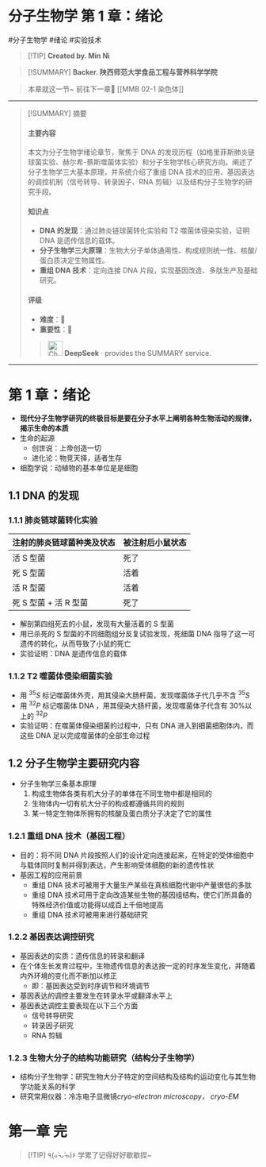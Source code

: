 # 分子生物学 第 1 章：绪论
#分子生物学 #绪论 #实验技术

> [!TIP] **Created by. Min Ni**

> [!SUMMARY] **Backer. 陕西师范大学食品工程与营养科学学院**

> 本章就这一节~
> 前往下一章🚀 [[MMB 02-1 染色体]]

---

> [!SUMMARY] 摘要 
> #### 主要内容  
> 本文为分子生物学绪论章节，聚焦于 DNA 的发现历程（如格里菲斯肺炎链球菌实验、赫尔希-蔡斯噬菌体实验）和分子生物学核心研究方向。阐述了分子生物学三大基本原理，并系统介绍了重组 DNA 技术的应用、基因表达的调控机制（信号转导、转录因子、RNA 剪辑）以及结构分子生物学的研究手段。 
> 
> #### 知识点  
> - **DNA 的发现**：通过肺炎链球菌转化实验和 T2 噬菌体侵染实验，证明 DNA 是遗传信息的载体。  
> - **分子生物学三大原理**：生物大分子单体通用性、构成规则统一性、核酸/蛋白质决定生物属性。  
> - **重组 DNA 技术**：定向连接 DNA 片段，实现基因改造、多肽生产及基础研究。   
>   
> #### 评级  
> - **难度**：🌿
> - **重要性**：🌟
> 
>><img src="https://img.icons8.com/?size=100&id=YWOidjGxCpFW&format=png&color=000000" alt="ChatGPT Icon" width="30" height="30" style="margin-bottom: -7px;"> **DeepSeek** · provides the SUMMARY service.


---
# 第 1 章：绪论
- **现代分子生物学研究的终极目标是要在分子水平上阐明各种生物活动的规律，揭示生命的本质**
- 生命的起源
	- 创世说：上帝创造一切
	- 进化论：物竞天择，适者生存
- 细胞学说：动植物的基本单位是是细胞
## 1.1 DNA 的发现
### 1.1.1 肺炎链球菌转化实验

| 注射的肺炎链球菌种类及状态   | 被注射后小鼠状态 |
| --------------- | -------- |
| 活 S 型菌          | 死了       |
| 死 S 型菌          | 活着       |
| 活 R 型菌          | 活着       |
| 死 S 型菌 + 活 R 型菌 | 死了       |
- 解剖第四组死去的小鼠，发现有大量活着的 S 型菌
- 用已杀死的 S 型菌的不同细胞组分反复试验发现，死细菌 DNA 指导了这一可遗传的转化，从而导致了小鼠的死亡
- 实验证明：DNA 是遗传信息的载体
### 1.1.2 T2 噬菌体侵染细菌实验
- 用 $^{35}S$ 标记噬菌体外壳，用其侵染大肠杆菌，发现噬菌体子代几乎不含 $^{35}S$
- 用 $^{32}P$ 标记噬菌体 DNA ，用其侵染大肠杆菌，发现噬菌体子代含有 30%以上的 $^{32}P$
- 实验证明：在噬菌体侵染细菌的过程中，只有 DNA 进入到细菌细胞体内，而这些 DNA 足以完成噬菌体的全部生命过程

## 1.2 分子生物学主要研究内容
- 分子生物学三条基本原理
	1. 构成生物体各类有机大分子的单体在不同生物中都是相同的
	2. 生物体内一切有机大分子的构成都遵循共同的规则
	3. 某一特定生物体所拥有的核酸及蛋白质分子决定了它的属性
### 1.2.1 重组 DNA 技术（基因工程）
- 目的：将不同 DNA 片段按照人们的设计定向连接起来，在特定的受体细胞中与载体同时复制并得到表达，产生影响受体细胞的新的遗传性状
- 基因工程的应用前景
	- 重组 DNA 技术可被用于大量生产某些在真核细胞代谢中产量很低的多肽
	- 重组 DNA 技术可用于定向改造某些生物的基因组结构，使它们所具备的特殊经济价值或功能得以成百上千倍地提高
	- 重组 DNA 技术可被用来进行基础研究
### 1.2.2 基因表达调控研究
- 基因表达的实质：遗传信息的转录和翻译
- 在个体生长发育过程中，生物遗传信息的表达按一定的时序发生变化，并随着内外环境的变化而不断加以修正
	- 即：基因表达受到时序调节和环境调节
- 基因表达的调控主要发生在转录水平或翻译水平上
- 基因表达调控主要表现在以下三个方面
	- 信号转导研究
	- 转录因子研究
	- RNA 剪辑
### 1.2.3 生物大分子的结构功能研究（结构分子生物学）
- 结构分子生物学：研究生物大分子特定的空间结构及结构的运动变化与其生物学功能关系的科学
- 研究常用仪器：冷冻电子显微镜*cryo-electron microscopy， cryo-EM*

# 第一章 完

> [!TIP] ٩(๑˃̵ᴗ˂̵๑)۶ 学累了记得好好歇歇捏~
